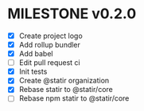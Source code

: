 # MILESTONE v0.2.0

- [x] Create project logo
- [x] Add rollup bundler
- [x] Add babel
- [ ] Edit pull request ci
- [x] Init tests
- [x] Create @statir organization
- [x] Rebase statir to @statir/core
- [ ] Rebase npm statir to @statir/core
